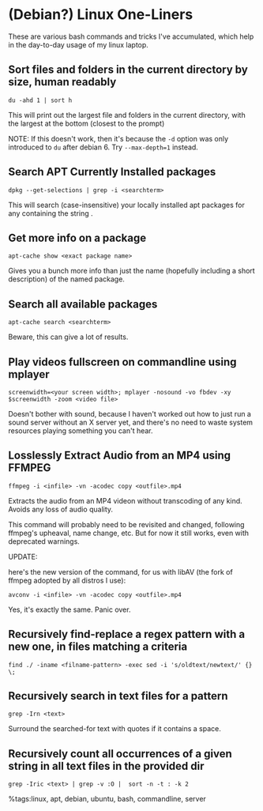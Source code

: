 # (Debian?) Linux One-Liners 


These are various bash commands and tricks I've accumulated, which help in the day-to-day usage of my linux laptop.


## Sort files and folders in the current directory by size, human readably

    du -ahd 1 | sort h 



This will print out the largest file and folders in the current directory, 
with the largest at the bottom (closest to the prompt)

NOTE: If this doesn't work, then it's because the `-d` option was only introduced to `du` after debian 6.
Try `--max-depth=1` instead.


## Search APT Currently Installed packages

    dpkg --get-selections | grep -i <searchterm>



This will search (case-insensitive) your locally installed apt packages for any containing the string <searchterm>.


## Get more info on a package

    apt-cache show <exact package name>


Gives you a bunch more info than just the name (hopefully including a short description) of the named package.

## Search all available packages

    apt-cache search <searchterm>

Beware, this can give a lot of results.

## Play videos fullscreen on commandline using mplayer

    screenwidth=<your screen width>; mplayer -nosound -vo fbdev -xy $screenwidth -zoom <video file>

Doesn't bother with sound,
because I haven't worked out how to just run a sound server without an X server yet,
and there's no need to waste system resources playing something you can't hear.

## Losslessly Extract Audio from an MP4 using FFMPEG

    ffmpeg -i <infile> -vn -acodec copy <outfile>.mp4

Extracts the audio from an MP4 videon without transcoding of any kind.
Avoids any loss of audio quality.

This command will probably need to be revisited and changed,
following ffmpeg's upheaval, name change, etc.
But for now it still works, even with deprecated warnings.

UPDATE:

here's the new version of the command, for us with libAV (the fork of ffmpeg adopted by all distros I use):

    avconv -i <infile> -vn -acodec copy <outfile>.mp4


Yes, it's exactly the same. Panic over.


## Recursively find-replace a regex pattern with a new one, in files matching a criteria

    find ./ -iname <filname-pattern> -exec sed -i 's/oldtext/newtext/' {} \;


## Recursively search in text files for a pattern

    grep -Irn <text>


Surround the searched-for text with quotes if it contains a space.

## Recursively count all occurrences of a given string in all text files in the provided dir

    grep -Iric <text> | grep -v :O |  sort -n -t : -k 2
    
%tags:linux, apt, debian, ubuntu, bash, commandline, server
